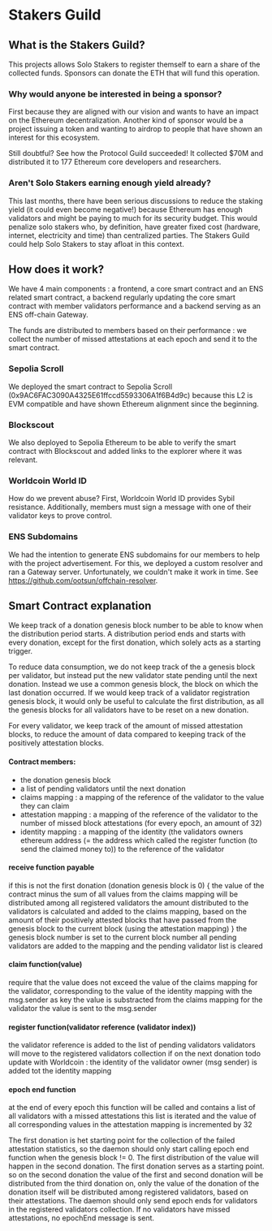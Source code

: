 # Stakers Guild

## What is the Stakers Guild?
This projects allows Solo Stakers to register themself to earn a share of the collected funds. Sponsors can donate the ETH that will fund this operation.

### Why would anyone be interested in being a sponsor?
First because they are aligned with our vision and wants to have an impact on the Ethereum decentralization. Another kind of sponsor would be a project issuing a token and wanting to airdrop to people that have shown an interest for this ecosystem.

Still doubtful? See how the Protocol Guild succeeded! It collected $70M and distributed it to 177 Ethereum core developers and researchers.

### Aren't Solo Stakers earning enough yield already?
This last months, there have been serious discussions to reduce the staking yield (it could even become negative!) because Ethereum has enough validators and might be paying to much for its security budget. This would penalize solo stakers who, by definition, have greater fixed cost (hardware, internet, electricity and time) than centralized parties. The Stakers Guild could help Solo Stakers to stay afloat in this context.

## How does it work?
We have 4 main components : a frontend, a core smart contract and an ENS related smart contract, a backend regularly updating the core smart contract with member validators performance and a backend serving as an ENS off-chain Gateway.

The funds are distributed to members based on their performance : we collect the number of missed attestations at each epoch and send it to the smart contract.

### Sepolia Scroll
We deployed the smart contract to Sepolia Scroll (0x9AC6FAC3090A4325E61ffccd5593306A1f6B4d9c) because this L2 is EVM compatible and have shown Ethereum alignment since the beginning.
### Blockscout
We also deployed to Sepolia Ethereum to be able to verify the smart contract with Blockscout and added links to the explorer where it was relevant.
### Worldcoin World ID
How do we prevent abuse? First, Worldcoin World ID provides Sybil resistance. Additionally, members must sign a message with one of their validator keys to prove control.
### ENS Subdomains
We had the intention to generate ENS subdomains for our members to help with the project advertisement. For this, we deployed a custom resolver and ran a Gateway server. Unfortunately, we couldn't make it work in time. See https://github.com/ootsun/offchain-resolver.

## Smart Contract explanation

We keep track of a donation genesis block number to be able to know when the distribution period starts. A distribution period ends and starts with every donation, except for the first donation, which solely acts as a starting trigger.

To reduce data consumption, we do not keep track of the a genesis block per validator, but instead put the new validator state pending until the next donation. Instead we use a common genesis block, the block on which the last donation occurred. If we would keep track of a validator registration genesis block, it would only be useful to calculate the first distribution, as all the genesis blocks for all validators have to be reset on a new donation.

For every validator, we keep track of the amount of missed attestation blocks, to reduce the amount of data compared to keeping track of the positively attestation blocks.

#### Contract members:
* the donation genesis block
* a list of pending validators until the next donation
* claims mapping : a mapping of the reference of the validator to the value they can claim
* attestation mapping : a mapping of the reference of the validator to the number of missed block attestations (for every epoch, an amount of 32)
* identity mapping : a mapping of the identity (the validators owners ethereum address (= the address which called the register function (to send the claimed money to)) to the reference of the validator

#### receive function payable
if this is not the first donation (donation genesis block is 0)
{
the value of the contract minus the sum of all values from the claims mapping will be distributed among all registered validators
the amount distributed to the validators is calculated and added to the claims mapping, based on the amount of their positively attested blocks that have passed from the genesis block to the current block (using the attestation mapping)
}
the genesis block number is set to the current block number
all pending validators are added to the mapping and the pending validator list is cleared

#### claim function(value)
require that the value does not exceed the value of the claims mapping for the validator, corresponding to the value of the identity mapping with the msg.sender as key
the value is substracted from the claims mapping for the validator
the value is sent to the msg.sender

#### register function(validator reference (validator index))
the validator reference is added to the list of pending validators
validators will move to the registered validators collection if on the next donation
todo update with Worldcoin : the identity of the validator owner (msg sender) is added tot the identity mapping

#### epoch end function
at the end of every epoch this function will be called and contains a list of all validators with a missed attestations
this list is iterated and the value of all corresponding values in the attestation mapping is incremented by 32

The first donation is het starting point for the collection of the failed attestation statistics, so the daemon should only start calling epoch end function when the genesis block != 0.
The first distribution of the value will happen in the second donation. The first donation serves as a starting point. so on the second donation the value of the first and second donation will be distributed
from the third donation on, only the value of the donation of the donation itself will be distributed among registered validators, based on their attestations.
The daemon should only send epoch ends for validators in the registered validators collection. If no validators have missed attestations, no epochEnd message is sent.
